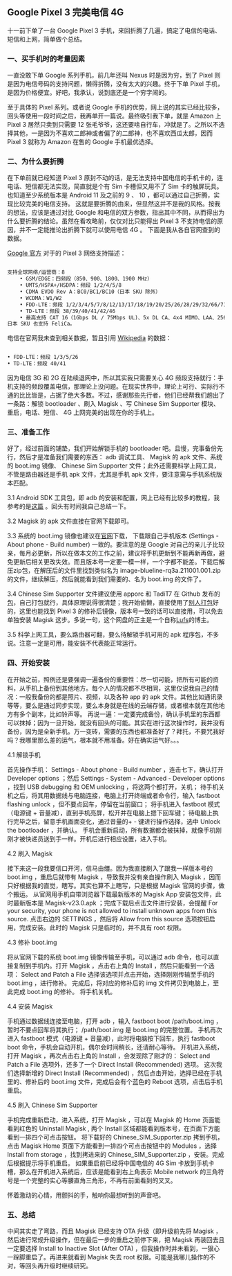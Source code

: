 ## Google Pixel 3 完美电信 4G 

十一前下单了一台 Google Pixel 3 手机，来回折腾了几遍，搞定了电信的电话、短信和上网，简单做个总结。

### 一、买手机时的考量因素

一直没敢下单 Google 系列手机，前几年还叫 Nexus 时是因为穷，到了 Pixel 则是因为电信号码的支持问题，懒得折腾，没有太大的兴趣。终于下单 Pixel 手机，是因为价格便宜。好吧，我承认，说到底还是一个穷字闹的。

至于具体的 Pixel 系列。或者说 Google 手机的优势，网上说的其实已经比较多，回头等使用一段时间之后，我再单开一篇说。最终吸引我下单，就是 Amazon 上 Pixel 3 居然只卖到只需要 12 张毛爷爷，这还要啥自行车，冲就是了。之所以不选择其他，一是因为不喜欢二郎神或者偏了的二郎神，也不喜欢西瓜太郎，因而 Pixel 3 就称为 Amazon 在售的 Google 手机最优选择。

### 二、为什么要折腾

在下单前就已经知道 Pixel 3 原封不动的话，是无法支持中国电信的手机卡的，连电话、短信都无法实现，简直就是个有 Sim 卡槽但又用不了 Sim 卡的触屏玩具。也知道至少系统版本是 Android 11 及之前的 9 、 10 ，都可以通过自己折腾，实现比较完美的电信支持。
这就是要折腾的由来，但显然这并不是我的风格。按我的想法，应该是通过对比 Google 和电信的双方参数，指出其中不同，从而得出为什么要折腾的结论。虽然在看攻略前，仅仅对比只能得出 Pixel 3 不支持电信的原因，并不一定能推论出折腾下就可以使用电信 4G 。
下面是我从各自官网查到的数据。

[ Google 官方](https://support.google.com/pixelphone/answer/7158570?hl=zh-Hans#zippy=%2Cpixel) 对于的 Pixel 3 网络支持描述：

```markdown

支持全球网络/运营商：8
	• GSM/EDGE：四频段（850、900、1800、1900 MHz）
	• UMTS/HSPA+/HSDPA：频段 1/2/4/5/8
	• CDMA EVDO Rev A：BC0/BC1/BC10（日本 SKU 除外）
	• WCDMA：W1/W2
	• FDD-LTE：频段 1/2/3/4/5/7/8/12/13/17/18/19/20/25/26/28/29/32/66/71
	• TD-LTE：频段 38/39/40/41/42/46
	• 最高支持 CAT 16（1Gbps DL / 75Mbps UL)、5x DL CA、4x4 MIMO、LAA、256-QAM DL 和 64-QAM UL，具体取决于运营商支持情况
日本 SKU 也支持 FeliCa。

```

电信在官网我未查到相关数据，暂且引用 [Wikipedia](https://zh.wikipedia.org/zh-cn/%E4%B8%AD%E5%9B%BD%E7%94%B5%E4%BF%A1) 的数据：

```markdown

• FDD-LTE：频段 1/3/5/26
• TD-LTE：频段 40/41

```

因为电信 3G 和 2G 在陆续退网中，所以其实我只需要关心 4G 频段支持就行：手机支持的频段覆盖电信，那理论上没问题。在现实世界中，理论上可行、实际行不通的比比皆是，占据了绝大多数。不过，感谢那些先行者，他们已经帮我们趟出了一条路：解锁 bootloader 、刷入 Magisk 、写 Chinese Sim Supporter 模块、重启，电话、短信、 4G 上网完美的出现在你的手机上。

### 三、准备工作

好了，经过前面的铺垫，我们开始解锁手机的 bootloader 吧。且慢，完事备份先行，然后才是准备我们需要的东西： adb 调试工具、 Magisk 的 apk 文件、系统的 boot.img 镜像、 Chinese Sim Supporter 文件；此外还需要科学上网工具，不管是路由器还是手机 apk 文件，尤其是手机 apk 文件，要注意需与手机系统版本匹配。

3.1 Android SDK 工具包，即 adb 的安装和配置，网上已经有比较多的教程，我参考的是[这篇](https://sspai.com/post/57427) 。回头有时间我自己总结一下。

3.2 Magisk 的 apk 文件直接在官网下载即可。

3.3 系统的 boot.img 镜像也建议在[官网](https://developers.google.com/android/images)下载， 下载跟自己手机版本 (Settings - About phone - Build number) 一致的。要注意的是 Google 对自己的亲儿子比较亲，每月必更新，所以在做本文的工作之前，建议将手机更新到不能再新再做，避免更新后相关更改失效。而且版本号一定要一模一样，一个字都不能差。下载后解压zip包，在解压后的文件里找到类似名为 image-blueline-rq3a.211001.001.zip 的文件，继续解压，然后就能看到我们需要的、名为 boot.img 的文件了。

3.4 Chinese Sim Supporter 文件建议使用 apporc 和 TadiT7 在 Github 发布的[包](https://github.com/apporc/china_telecom_supporter)，自己打包就行，具体原理说得很清楚；我开始偷懒，直接使用了[别人打包](https://storage.isteed.cc/Pixel3/crack_ct/Chinese_SIM_Supporter.zip)好的，这里也能找到 Pixel 3 的修补后镜像，版本号一致的话可以直接用，可以免去单独安装 Magisk 这步。多说一句，这个网盘的正主是一个自称[Lufs](https://blog.isteed.cc/)的博主。

3.5 科学上网工具，要么路由器可翻，要么待解锁手机可用的 apk 程序包，不多说。注意一定是可用，能安装不代表能正常运行。

### 四、开始安装

在开始之前，照例还是要强调一遍备份的重要性：尽一切可能，把所有可能的资料，从手机上备份到其他地方。每个人的情况都不尽相同，这里仅说我自己的情况：一般我备份的都是照片、视频，以及各种 app 的 apk 文件。其他比如通讯录等等，要么是通过同步实现，要么本身就是在线的云端存储，或者根本就在其他地方有多个副本，比如铃声等。
再说一遍：一定要完成备份，确认手机里的东西都可以抹掉；因为一旦开始，就没有回头的可能。其实在进行这次操作时，我并没有备份，因为是全新手机。万一变砖，需要的东西也都准备好了？拜托，不要咒我好吗？我哪里那么差的运气，根本就不用准备。好在确实运气好。。。


4.1 解锁手机

首先操作手机： Settings - About phone - Build number ，连击七下，确认打开 Developer options ；然后 Settings - System - Advanced - Developer options ，找到 USB debugging 和 OEM unlocking ，将这两个都打开，关机；
待手机关机之后，将其用数据线与电脑连接，电脑上打开终端或者命令行，输入 fastboot flashing unlock ，但不要点回车，停留在当前窗口；
将手机进入 fastboot 模式（电源键 + 音量减），直到手机亮屏，松开并在电脑上摁下回车键；
待电脑上执行完毕之后，留意手机画面变化，通过音量的+ - 键进行操作选择，选中 Unlock the bootloader ，并确认。
手机会重新启动，所有数据都会被抹掉，就像手机刚刚才被快递员送到手一样。开机后进行相应设置，进入手机。


4.2 刷入 Magisk 

接下来这一段我要信口开河，信马由缰。因为我直接刷入了跟我一样版本号的 boot.img ，重启后就带有 Magisk ，导致我并没有亲自操作刷入 Magisk ，因而只好根据我的直觉，瞎写。其实也算不上瞎写，只是根据 Magisk 官网的步骤，做个搬运。
从官网用手机自带浏览器下载最新版本的 Magisk App 安装包文件，此时最新版本是 Magisk-v23.0.apk ；完成下载后点击文件进行安装，会提醒 For your security, your phone is not allowed to install unknown apps from this source. 点击右边的 SETTINGS ，然后将 Allow from this source 选项按钮启用，完成安装。此时的 Magisk 只是临时的，并不具有 root 权限。

4.3 修补 boot.img 

将从官网下载的系统 boot.img 镜像传输至手机，可以通过 adb 命令，也可以直接复制到手机内。打开 Magisk ，点击右上角的 Install ，然后只能看到一个选项： Select and Patch a File 选择该选项并点击开始，选择刚刚传输至手机的 boot.img ，进行修补。
完成后，将对应的修补后的 img 文件拷贝到电脑上，至此完成 boot.img 的修补。
将手机关机。

4.4 安装 Magisk 

手机通过数据线连接至电脑，打开 adb ，输入 fastboot boot /path/boot.img ，暂时不要点回车将其执行； /path/boot.img 是 boot.img 的完整位置。
手机再次进入 fastboot 模式（电源键 + 音量减），此时将电脑按下回车，执行 fastboot boot 命令，手机会自动开机，偶尔会时间稍长，还请耐心等待。
开机进入系统，打开 Magisk ，再次点击右上角的 Install ，会发现除了刚才的： Select and Patch a File 选项外，还多了一个 Direct Install (Recommended) 选项。
这次我们选择新增的 Direct Install (Recommended) ，然后点击开始，选择已经在手机里的、修补后的 boot.img 文件，完成后会有个蓝色的 Reboot 选项，点击后手机重启。

4.5 刷入 Chinese Sim Supporter

手机完成重新启动，进入系统，打开 Magisk ，可以在 Magisk 的 Home 页面能看到红色的 Uninstall Magisk , 两个 Install 区域都能看到版本号，在页面下方能看到一排四个可点击按钮。
将下载好的 Chinese_SIM_Supporter.zip 拷到手机，点击 Magisk Home 页面下方能看到一排四个可点击按钮中的 Modules ，选择 Install from storage ，找到拷进来的 Chinese_SIM_Supporter.zip ，安装。完成后根据提示将手机重启。
如果重启前已经将中国电信的 4G Sim 卡放到手机卡槽，那么在开机进入系统后，应该是能看到右上角表示 Mobile network 的三角符号是一个完整的实心等腰直角三角形，不再有前面看到的叉叉。

怀着激动的心情，用颤抖的手，触响你最想听到的声音吧。

### 五、总结

中间其实走了弯路，而且 Magisk 已经支持 OTA 升级（即升级前先将 Magisk ，然后进行常规升级操作，但在最后一步的重启之前停下来，把 Magisk 再装回去且一定要选择 Install to Inactive Slot (After OTA) ，但我操作时并未看到，一狠心一跺脚重启了。再进来就看到 Magisk 失去 root 权限。可能是我哪儿操作的不对，等回头再升级时继续研究。
